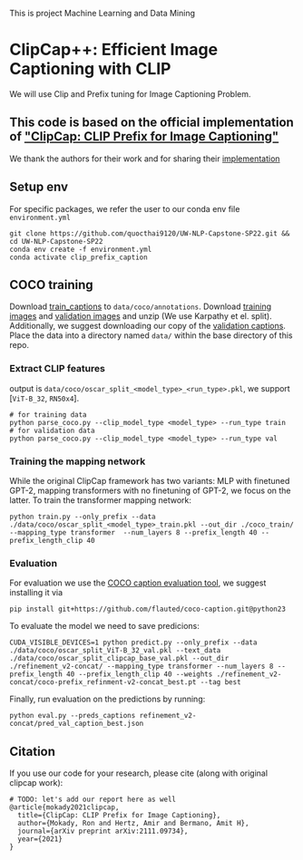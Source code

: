 This is project Machine Learning and Data Mining

# ClipCap++: Efficient Image Captioning with CLIP

We will use Clip and Prefix tuning for Image Captioning Problem.


## This code is based on the official implementation of ["ClipCap: CLIP Prefix for Image Captioning"](https://arxiv.org/abs/2111.09734)

We thank the authors for their work and for sharing their [implementation](https://github.com/rmokady/CLIP_prefix_caption)

## Setup env
For specific packages, we refer the user to our conda env file `environment.yml`

```
git clone https://github.com/quocthai9120/UW-NLP-Capstone-SP22.git && cd UW-NLP-Capstone-SP22
conda env create -f environment.yml
conda activate clip_prefix_caption
```
## COCO training

Download [train_captions](https://drive.google.com/file/d/1D3EzUK1d1lNhD2hAvRiKPThidiVbP2K_/view?usp=sharing) to `data/coco/annotations`.
Download [training images](http://images.cocodataset.org/zips/train2014.zip) and [validation images](http://images.cocodataset.org/zips/val2014.zip) and unzip (We use Karpathy et el. split). Additionally, we suggest downloading our copy of the [validation captions](https://drive.google.com/file/d/1AIE2eQlcyi46djvnDfMgI9IV5BYIEz4q/view?usp=sharing).
Place the data into a directory named `data/` within the base directory of this repo.
### Extract CLIP features
output is `data/coco/oscar_split_<model_type>_<run_type>.pkl`, we support [`ViT-B_32`, `RN50x4`].
```
# for training data
python parse_coco.py --clip_model_type <model_type> --run_type train
# for validation data
python parse_coco.py --clip_model_type <model_type> --run_type val
```
### Training the mapping network
While the original ClipCap framework has two variants: MLP with finetuned GPT-2, mapping transformers with no finetuning of GPT-2, we focus on the latter. To train the transformer mapping network:
```
python train.py --only_prefix --data ./data/coco/oscar_split_<model_type>_train.pkl --out_dir ./coco_train/ --mapping_type transformer  --num_layers 8 --prefix_length 40 --prefix_length_clip 40
```


### Evaluation
For evaluation we use the [COCO caption evaluation tool](https://github.com/LuoweiZhou/coco-caption/tree/de6f385503ac9a4305a1dcdc39c02312f9fa13fc), we suggest installing it via
```
pip install git+https://github.com/flauted/coco-caption.git@python23
```

To evaluate the model we need to save predicions:
```
CUDA_VISIBLE_DEVICES=1 python predict.py --only_prefix --data ./data/coco/oscar_split_ViT-B_32_val.pkl --text_data ./data/coco/oscar_split_clipcap_base_val.pkl --out_dir ./refinement_v2-concat/ --mapping_type transformer --num_layers 8 --prefix_length 40 --prefix_length_clip 40 --weights ./refinement_v2-concat/coco-prefix_refinment-v2-concat_best.pt --tag best
```

Finally, run evaluation on the predictions by running:
```
python eval.py --preds_captions refinement_v2-concat/pred_val_caption_best.json
```

## Citation
If you use our code for your research, please cite (along with original clipcap work):
```
# TODO: let's add our report here as well
@article{mokady2021clipcap,
  title={ClipCap: CLIP Prefix for Image Captioning},
  author={Mokady, Ron and Hertz, Amir and Bermano, Amit H},
  journal={arXiv preprint arXiv:2111.09734},
  year={2021}
}
```
